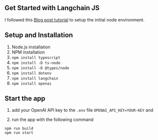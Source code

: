 ## Get Started with Langchain JS 
I followed this [Blog post tutorial](https://langchainers.hashnode.dev/getting-started-with-langchainjs) to setup the initial node environment.

## Setup and Installation
1. Node.js installation
2. NPM installation
3. ```npm install typescript```
4. ```npm install -D ts-node```
5. ```npm install -D @types/node```
6. ```npm install dotenv```
7. ```npm install langchain```
8. ```npm install openai```


## Start the app
1. add your OpenAI API key to the `.env` file `OPENAI_API_KEY=YOUR-KEY` and 

2. run the app with the following command

```
npm run build
npm run start
```


